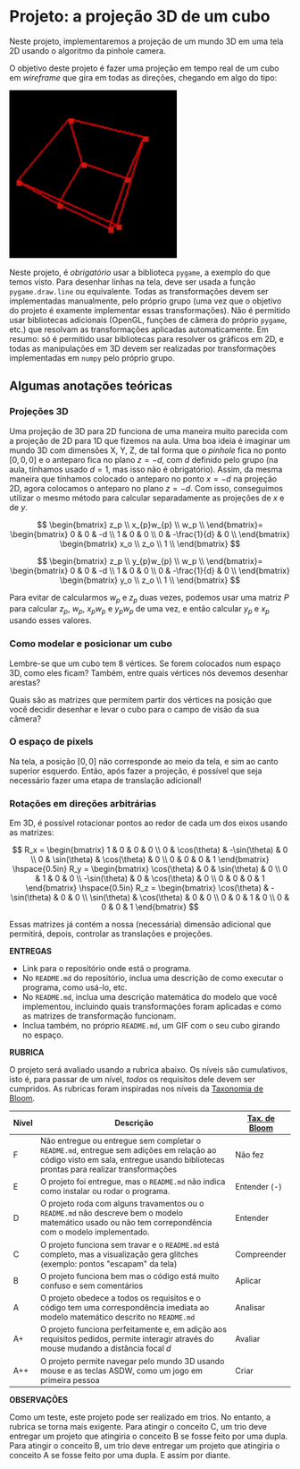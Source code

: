 # Projeto: a projeção 3D de um cubo

Neste projeto, implementaremos a projeção de um mundo 3D em uma tela 2D usando o algoritmo da pinhole camera. 

O objetivo deste projeto é fazer uma projeção em tempo real de um cubo em *wireframe* que gira em todas as direções, chegando em algo do tipo:

<img src="cubo_girando.gif" width=300>

Neste projeto, é *obrigatório* usar a biblioteca `pygame`, a exemplo do que temos visto. Para desenhar linhas na tela, deve ser usada a função `pygame.draw.line` ou equivalente. Todas as transformações devem ser implementadas manualmente, pelo próprio grupo (uma vez que o objetivo do projeto é examente implementar essas transformações). Não é permitido usar bibliotecas adicionais (OpenGL, funções de câmera do próprio `pygame`, etc.) que resolvam as transformações aplicadas automaticamente. Em resumo: só é permitido usar bibliotecas para resolver os gráficos em 2D, e todas as manipulações em 3D devem ser realizadas por transformações implementadas em `numpy` pelo próprio grupo.

## Algumas anotações teóricas

### Projeções 3D

Uma projeção de 3D para 2D funciona de uma maneira muito parecida com a projeção de 2D para 1D que fizemos na aula. Uma boa ideia é imaginar um mundo 3D com dimensões X, Y, Z, de tal forma que o *pinhole* fica no ponto $[0,0,0]$ e o anteparo fica no plano $z=-d$, com $d$ definido pelo grupo (na aula, tínhamos usado $d=1$, mas isso não é obrigatório). Assim, da mesma maneira que tínhamos colocado o anteparo no ponto $x=-d$ na projeção 2D, agora colocamos o anteparo no plano $z=-d$. Com isso, conseguimos utilizar o mesmo método para calcular separadamente as projeções de $x$ e de $y$.

$$
\begin{bmatrix}
z_p \\
x_{p}w_{p} \\
w_p \\
\end{bmatrix}= 
\begin{bmatrix}
0 & 0 & -d \\
1 & 0 & 0 \\
0 & -\frac{1}{d} & 0 \\
\end{bmatrix}
\begin{bmatrix}
x_o \\
z_o \\
1 \\
\end{bmatrix}
$$

$$
\begin{bmatrix}
z_p \\
y_{p}w_{p} \\
w_p \\
\end{bmatrix}= 
\begin{bmatrix}
0 & 0 & -d \\
1 & 0 & 0 \\
0 & -\frac{1}{d} & 0 \\
\end{bmatrix}
\begin{bmatrix}
y_o \\
z_o \\
1 \\
\end{bmatrix}
$$

Para evitar de calcularmos $w_p$ e $z_p$ duas vezes, podemos usar uma matriz $P$ para calcular $z_p$, $w_p$, $x_pw_p$ e $y_pw_p$ de uma vez, e então calcular $y_p$ e $x_p$ usando esses valores.

### Como modelar e posicionar um cubo

Lembre-se que um cubo tem 8 vértices. Se forem colocados num espaço 3D, como eles ficam? Também, entre quais vértices nós devemos desenhar arestas?

Quais são as matrizes que permitem partir dos vértices na posição que você decidir desenhar e levar o cubo para o campo de visão da sua câmera?

### O espaço de pixels

Na tela, a posição $[0,0]$ não corresponde ao meio da tela, e sim ao canto superior esquerdo. Então, após fazer a projeção, é possível que seja necessário fazer uma etapa de translação adicional!

### Rotações em direções arbitrárias

Em 3D, é possível rotacionar pontos ao redor de cada um dos eixos usando as matrizes:

$$
R_x = \begin{bmatrix}
1 & 0 & 0 & 0 \\
0 & \cos(\theta) & -\sin(\theta) & 0 \\
0 & \sin(\theta) & \cos(\theta) & 0 \\
0 & 0 & 0 & 1
\end{bmatrix}
\hspace{0.5in}
R_y = \begin{bmatrix}
\cos(\theta) & 0 & \sin(\theta) & 0 \\
0 & 1 & 0 & 0 \\
-\sin(\theta) & 0 & \cos(\theta) & 0 \\
0 & 0 & 0 & 1
\end{bmatrix}
\hspace{0.5in}
R_z = \begin{bmatrix}
\cos(\theta) & - \sin(\theta) & 0 & 0 \\
\sin(\theta) & \cos(\theta) & 0 & 0 \\
0 & 0 & 1 & 0 \\
0 & 0 & 0 & 1
\end{bmatrix}
$$

Essas matrizes já contém a nossa (necessária) dimensão adicional que permitirá, depois, controlar as translações e projeções.

**ENTREGAS**
* Link para o repositório onde está o programa.
* No `README.md` do repositório, inclua uma descrição de como executar o programa, como usá-lo, etc.
* No `README.md`, inclua uma descrição matemática do modelo que você implementou, incluindo quais transformações foram aplicadas e como as matrizes de transformação funcionam.
* Inclua também, no próprio `README.md`, um GIF com o seu cubo girando no espaço.

**RUBRICA**

O projeto será avaliado usando a rubrica abaixo. Os níveis são cumulativos, isto é, para passar de um nível, *todos* os requisitos dele devem ser cumpridos. As rubricas foram inspiradas nos níveis da [Taxonomia de Bloom](https://cft.vanderbilt.edu/guides-sub-pages/blooms-taxonomy/).

| Nível | Descrição | [Tax. de Bloom](https://cft.vanderbilt.edu/guides-sub-pages/blooms-taxonomy/) |
| --- | --- | --- |
| F | Não entregue ou entregue sem completar o `README.md`, entregue sem adições em relação ao código visto em sala, entregue usando bibliotecas prontas para realizar transformações | Não fez |
| E | O projeto foi entregue, mas o `README.md` não indica como instalar ou rodar o programa. | Entender (-) |
| D | O projeto roda com alguns travamentos ou o `README.md` não descreve bem o modelo matemático usado ou não tem correpondência com o modelo implementado. | Entender | 
| C | O projeto funciona sem travar e o `README.md` está completo, mas a visualização gera glitches (exemplo: pontos "escapam" da tela) | Compreender |
| B | O projeto funciona bem mas o código está muito confuso e sem comentários | Aplicar |
| A | O projeto obedece a todos os requisitos e o código tem uma correspondência imediata ao modelo matemático descrito no `README.md` | Analisar |
| A+ | O projeto funciona perfeitamente e, em adição aos requisitos pedidos, permite interagir através do mouse mudando a distância focal $d$ | Avaliar |
| A++ | O projeto permite navegar pelo mundo 3D usando mouse e as teclas ASDW, como um jogo em primeira pessoa | Criar |

**OBSERVAÇÕES**

Como um teste, este projeto pode ser realizado em trios. No entanto, a rubrica se torna mais exigente. Para atingir o conceito C, um trio deve entregar um projeto que atingiria o conceito B se fosse feito por uma dupla. Para atingir o conceito B, um trio deve entregar um projeto que atingiria o conceito A se fosse feito por uma dupla. E assim por diante.
